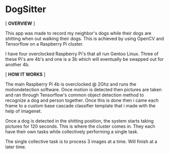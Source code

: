 # DogSitter

[ **OVERVIEW** ]

This app was made to record my neighbor's dogs while their dogs are shitting when out walking their dogs. This is achieved by using OpenCV and Tensorflow on a Raspberry Pi cluster. 

I have four overclocked Raspberry Pi's that all run Gentoo Linux. Three of these Pi's are 4b's and one is a 3b which will eventually be swapped out for another 4b.

[ **HOW IT WORKS** ]
 
The main Raspberry Pi 4b is overclocked @ 2Ghz and runs the motiondetection software. Once motion is detected then pictures are taken and ran through Tensorflow's common object detection method to recognize a dog and person together. Once this is done then i came each frame to a custom base cascade classifier template that i made with the help of imagenet. 

Once a dog is detected in the shitting position, the system starts taking pictures for 120 seconds. This is where the cluster comes in. They each have their own tasks while collectively performing a single task.

The single collective task is to process 3 images at a time. Will finish at a later time.
